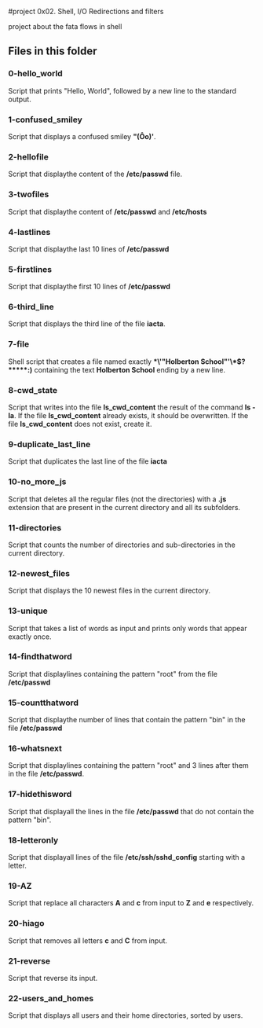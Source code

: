 #project 0x02. Shell, I/O Redirections and filters

project about the fata flows in shell

## Files in this folder 

### 0-hello_world

Script that prints "Hello, World", followed by a new line to the standard output.

### 1-confused_smiley 

Script that displays a confused smiley **"(Ôo)'**.

### 2-hellofile

Script that displaythe content of the **/etc/passwd** file.

### 3-twofiles

Script that displaythe content of **/etc/passwd** and **/etc/hosts**

### 4-lastlines

Script that displaythe last 10 lines of **/etc/passwd**

### 5-firstlines

Script that displaythe first 10 lines of **/etc/passwd**

### 6-third_line

Script that displays the third line of the file **iacta**.

### 7-file

Shell script that creates a file named exactly **\*\\'"Holberton School"\'\\*$\?\*\*\*\*\*:)** containing the text **Holberton School** ending by a new line.

### 8-cwd_state 

Script that writes into the file **ls_cwd_content** the result of the command **ls -la**. If the file **ls_cwd_content** already exists, it should be overwritten. If the file **ls_cwd_content** does not exist, create it.

### 9-duplicate_last_line 

Script that duplicates the last line of the file **iacta**

### 10-no_more_js 

Script that deletes all the regular files (not the directories) with a **.js** extension that are present in the current directory and all its subfolders.

### 11-directories

Script that counts the number of directories and sub-directories in the current directory.

### 12-newest_files

Script that displays the 10 newest files in the current directory.

### 13-unique

Script that takes a list of words as input and prints only words that appear exactly once.

### 14-findthatword

Script that displaylines containing the pattern "root" from the file **/etc/passwd**

### 15-countthatword

Script that displaythe number of lines that contain the pattern "bin" in the file **/etc/passwd**

### 16-whatsnext

Script that displaylines containing the pattern "root" and 3 lines after them in the file **/etc/passwd**.

### 17-hidethisword

Script that displayall the lines in the file **/etc/passwd** that do not contain the pattern "bin".

### 18-letteronly

Script that displayall lines of the file **/etc/ssh/sshd_config** starting with a letter.

### 19-AZ 

Script that replace all characters **A** and **c** from input to **Z** and **e** respectively.

### 20-hiago 

Script that removes all letters **c** and **C** from input.

### 21-reverse 

Script that reverse its input.

### 22-users_and_homes

Script that displays all users and their home directories, sorted by users.
